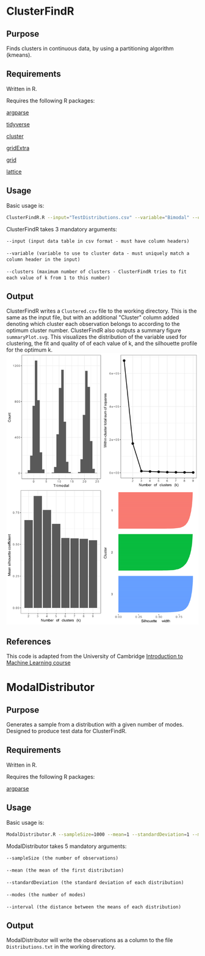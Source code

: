 # ClusterFindR
## Purpose
Finds clusters in continuous data, by using a partitioning algorithm (kmeans).
## Requirements
Written in R.

Requires the following R packages:

[argparse](https://CRAN.R-project.org/package=argparse)

[tidyverse](https://CRAN.R-project.org/package=tidyverse)

[cluster](https://CRAN.R-project.org/package=cluster)

[gridExtra](https://cran.r-project.org/package=gridExtra)

[grid](https://www.rdocumentation.org/packages/grid/versions/3.4.3)

[lattice](https://cran.r-project.org/package=lattice)

## Usage
Basic usage is:
```bash
ClusterFindR.R --input="TestDistributions.csv" --variable="Bimodal" --clusters=2
```
ClusterFindR takes 3 mandatory arguments:

	--input (input data table in csv format - must have column headers)

	--variable (variable to use to cluster data - must uniquely match a column header in the input)

	--clusters (maximum number of clusters - ClusterFindR tries to fit each value of k from 1 to this number)

## Output
ClusterFindR writes a `Clustered.csv` file to the working directory. This is the same as the input file, but with an additional "Cluster" column added denoting which cluster each observation belongs to according to the optimum cluster number. ClusterFindR also outputs a summary figure `summaryPlot.svg`. This visualizes the distribution of the variable used for clustering, the fit and quality of of each value of k, and the silhouette profile for the optimum k. 
![](https://raw.githubusercontent.com/SamuelHLewis/ClusterFindR/master/ExampleOutput.jpg)

## References
This code is adapted from the University of Cambridge [Introduction to Machine Learning course](https://github.com/bioinformatics-training/intro-machine-learning-2017/blob/master/09-clustering.Rmd)


# ModalDistributor
## Purpose
Generates a sample from a distribution with a given number of modes. Designed to produce test data for ClusterFindR.
## Requirements
Written in R.

Requires the following R packages:

[argparse](https://cran.r-project.org/web/packages/argparse/index.html)

## Usage
Basic usage is:
```bash
ModalDistributor.R --sampleSize=1000 --mean=1 --standardDeviation=1 --modes=1 --interval=10
```
ModalDistributor takes 5 mandatory arguments:

	--sampleSize (the number of observations)

	--mean (the mean of the first distribution)

	--standardDeviation (the standard deviation of each distribution)

	--modes (the number of modes)

	--interval (the distance between the means of each distribution)

## Output
ModalDistributor will write the observations as a column to the file `Distributions.txt` in the working directory.

